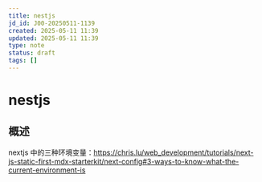 ```yaml
---
title: nestjs
jd_id: J00-20250511-1139
created: 2025-05-11 11:39
updated: 2025-05-11 11:39
type: note
status: draft
tags: []
---
```


# nestjs

## 概述

nextjs 中的三种环境变量：https://chris.lu/web_development/tutorials/next-js-static-first-mdx-starterkit/next-config#3-ways-to-know-what-the-current-environment-is

 

